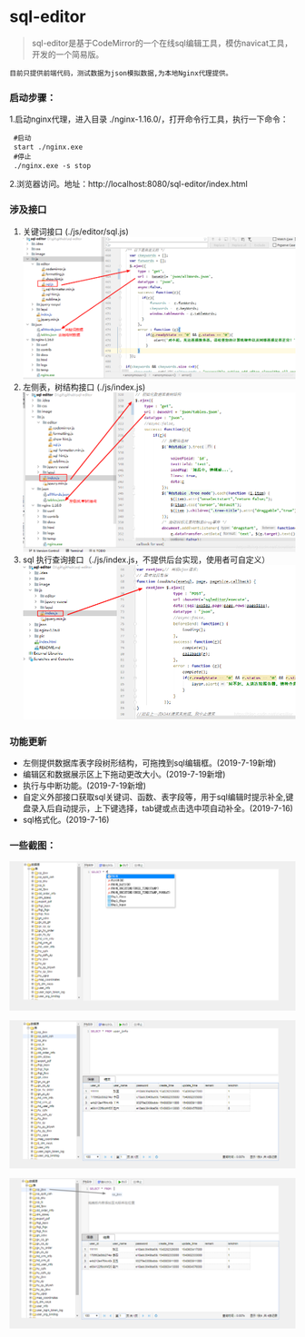 # sql-editor

>sql-editor是基于CodeMirror的一个在线sql编辑工具，模仿navicat工具，开发的一个简易版。

    目前只提供前端代码，测试数据为json模拟数据,为本地Nginx代理提供。
### 启动步骤：
1.启动nginx代理，进入目录 ./nginx-1.16.0/，打开命令行工具，执行一下命令：
```
 #启动
 start ./nginx.exe 
 #停止
 ./nginx.exe -s stop
```
2.浏览器访问。地址：http://localhost:8080/sql-editor/index.html

### 涉及接口
1. 关键词接口 (./js/editor/sql.js)
![pic_101](https://github.com/Emily2281/sql-editor-master/blob/master/pic/pic_101.png)
2. 左侧表，树结构接口 (./js/index.js)
![pic_102](https://github.com/Emily2281/sql-editor-master/blob/master/pic/pic_102.png)
3. sql 执行查询接口（./js/index.js，不提供后台实现，使用者可自定义）
![pic_103](https://github.com/Emily2281/sql-editor-master/blob/master/pic/pic_103.png)
### 功能更新
   - 左侧提供数据库表字段树形结构，可拖拽到sql编辑框。(2019-7-19新增)
   - 编辑区和数据展示区上下拖动更改大小。(2019-7-19新增)
   - 执行与中断功能。(2019-7-19新增)
   - 自定义外部接口获取sql关键词、函数、表字段等，用于sql编辑时提示补全,键盘录入后自动提示，上下键选择，tab键或点击选中项自动补全。(2019-7-16)
   - sql格式化。(2019-7-16)

### 一些截图： 

![pic_01](https://github.com/Emily2281/sql-editor-master/blob/master/pic/pic_01.png )

![pic_02](https://github.com/Emily2281/sql-editor-master/blob/master/pic/pic_02.png)

![pic_03](https://github.com/Emily2281/sql-editor-master/blob/master/pic/pic_03.png)
